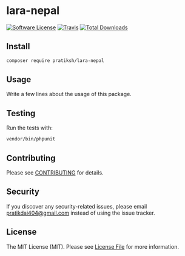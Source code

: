 # lara-nepal

[![Software License](https://img.shields.io/badge/license-MIT-brightgreen.svg?style=flat-square)](LICENSE.md)
[![Travis](https://img.shields.io/travis/pratiksh/lara-nepal.svg?style=flat-square)]()
[![Total Downloads](https://img.shields.io/packagist/dt/pratiksh/lara-nepal.svg?style=flat-square)](https://packagist.org/packages/pratiksh/lara-nepal)


## Install

```bash
composer require pratiksh/lara-nepal
```


## Usage

Write a few lines about the usage of this package.


## Testing

Run the tests with:

```bash
vendor/bin/phpunit
```


## Contributing

Please see [CONTRIBUTING](CONTRIBUTING.md) for details.


## Security

If you discover any security-related issues, please email pratikdai404@gmail.com instead of using the issue tracker.


## License

The MIT License (MIT). Please see [License File](/LICENSE.md) for more information.
